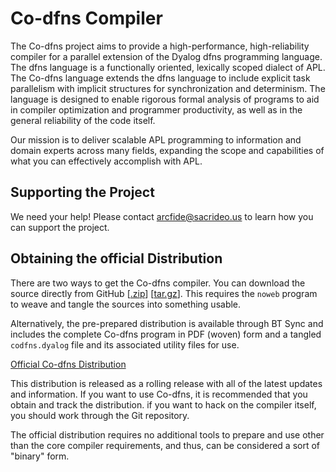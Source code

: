 # Co-dfns Compiler

The Co-dfns project aims to provide a high-performance, high-reliability
compiler for a parallel extension of the Dyalog dfns programming language.
The dfns language is a functionally oriented, lexically scoped dialect of
APL. The Co-dfns language extends the dfns language to include explicit task
parallelism with implicit structures for synchronization and determinism. The
language is designed to enable rigorous formal analysis of programs to aid
in compiler optimization and programmer productivity, as well as in the
general reliability of the code itself.

Our mission is to deliver scalable APL programming to information and domain
experts across many fields, expanding the scope and capabilities of what
you can effectively accomplish with APL.

## Supporting the Project

We need your help! Please contact <arcfide@sacrideo.us> to learn how you
can support the project.

## Obtaining the official Distribution

There are two ways to get the Co-dfns compiler. You can download the source 
directly from GitHub 
[[.zip](https://github.com/arcfide/Co-dfns/zipball/master)]
[[tar.gz](https://github.com/arcfide/Co-dfns/tarball/master)]. This requires 
the `noweb` program to weave and tangle the sources into something usable. 

Alternatively, the pre-prepared distribution is available through BT Sync and 
includes the complete Co-dfns program in PDF (woven) form and a tangled 
`codfns.dyalog` file and its associated utility files for use. 

[Official Co-dfns Distribution](https://link.getsync.com/#f=Co-dfns%20Distribution&sz=0&t=1&s=UJL5Y6DONSWMZ6KVKVV2J5VXC73J3CM5&i=CI3NEENAIZOAGZ4RKB75OLS2IKRS7QLUZ&v=2.3)

This distribution is released as a rolling release with all of the latest 
updates and information. If you want to use Co-dfns, it is recommended that 
you obtain and track the distribution. if you want to hack on the compiler 
itself, you should work through the Git repository. 

The official distribution requires no additional tools to prepare and use other 
than the core compiler requirements, and thus, can be considered a sort of 
"binary" form. 
